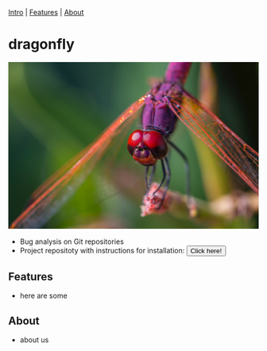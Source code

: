 [Intro](#dragonfly) | [Features](#features) | [About](#about)
# dragonfly
![](/assets/3-bug.png)

* Bug analysis on Git repositories
* Project repositoty with instructions for installation:
<button type="button" onclick="https://github.com/mlaizure/dragonfly">Click here!</button>

## Features
* here are some

## About
* about us
